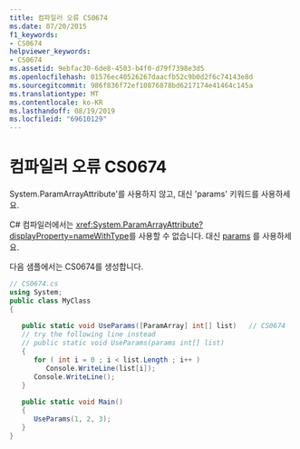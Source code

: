 ```yaml
---
title: 컴파일러 오류 CS0674
ms.date: 07/20/2015
f1_keywords:
- CS0674
helpviewer_keywords:
- CS0674
ms.assetid: 9ebfac30-6de8-4503-b4f0-d79f7398e3d5
ms.openlocfilehash: 01576ec40526267daacfb52c9b0d2f6c74143e8d
ms.sourcegitcommit: 986f836f72ef10876878bd6217174e41464c145a
ms.translationtype: MT
ms.contentlocale: ko-KR
ms.lasthandoff: 08/19/2019
ms.locfileid: "69610129"
---
```

# <a name="compiler-error-cs0674"></a>컴파일러 오류 CS0674
System.ParamArrayAttribute'를 사용하지 않고, 대신 'params' 키워드를 사용하세요.  
  
 C# 컴파일러에서는 <xref:System.ParamArrayAttribute?displayProperty=nameWithType>를 사용할 수 없습니다. 대신 [params](../language-reference/keywords/params.md) 를 사용하세요.  
  
 다음 샘플에서는 CS0674를 생성합니다.  
  
```csharp  
// CS0674.cs  
using System;  
public class MyClass   
{  
  
   public static void UseParams([ParamArray] int[] list)   // CS0674  
   // try the following line instead  
   // public static void UseParams(params int[] list)   
   {  
      for ( int i = 0 ; i < list.Length ; i++ )  
         Console.WriteLine(list[i]);  
      Console.WriteLine();  
   }  
  
   public static void Main()   
   {  
      UseParams(1, 2, 3);  
   }  
}  
```

